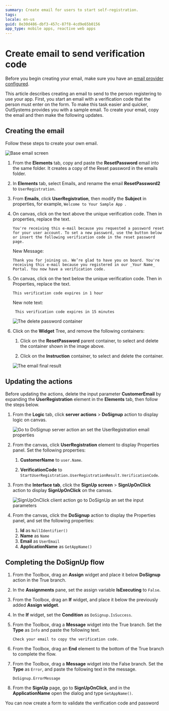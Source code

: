 ```yaml
---
summary: Create email for users to start self-registration.
tags:
locale: en-us
guid: 8e30d486-dbf3-457c-87f8-4cd9e65b0156
app_type: mobile apps, reactive web apps
---
```


# Create email to send verification code

<div class="info" markdown="1">

Before you begin creating your email, make sure you  have an [email provider configured](../../../configuration-management/configure-emails.md).

</div>

This article describes creating an email to send to the person registering to use your app. First, you start an email with a verification code that the person must enter on the form. To make this task easier and quicker, OutSystems provides you with a sample email. To create your email, copy the email and then make the following updates.

## Creating the email

Follow these steps to create your own email.

![Base email screen](images/email-screen-odcs.png)

1. From the **Elements** tab, copy and paste the **ResetPassword** email into the same folder. It creates a copy of the Reset password in the emails folder.
1. In **Elements** tab, select  Emails, and rename the email **ResetPassword2** to `UserRegistration`.
1. From **Emails**, click **UserRegistration**, then modify the **Subject** in properties, for example, `Welcome to Your Sample App `.
1. On canvas, click on the text above the unique verification code. Then in properties, replace the text.

    ```You're receiving this e-mail because you requested a password reset for your user account. To set a new password, use the button below or insert the following verification code in the reset password page.``` 
    
    New Message: 

    ```Thank you for joining us. We’re glad to have you on board. You're receiving this e-mail because you registered in our _Your Name_ Portal. You now have a verification code. ``` 

1. On canvas, click on the text below the unique verification code. Then in Properties, replace the text.

    ```This verification code expires in 1 hour```
    
    New note text:

    ``` This verification code expires in 15 minutes```

    ![The delete password container](images/delete-password-container.png)

6. Click on the **Widget** Tree, and remove the following containers:
   1. Click on the **ResetPassword** parent container, to select and delete the container shown in the image above.

   1. Click on the **Instruction** container, to select and delete the container.

    ![The email final result](images/final_result-odcs.png)

## Updating the actions

Before updating the actions, delete the input parameter **CustomerEmail** by expanding the **UserRegistration** element in the **Elements** tab, then follow the steps below.

1. From the **Logic** tab, click **server actions** > **DoSignup** action to display logic on canvas.

    ![Go to DoSignup server action an set the UserRegistration email properties](images/user-registration-variables-odcs.png)

1. From the canvas, click **UserRegistration** element to display Properties panel. Set the following properties:

    1. **CustomerName** to `user.Name`.

    2. **VerificationCode** to `StartUserRegistration.UserRegistrationResult.VerificationCode`.

2. From the **Interface tab**, click  the **SignUp screen** > **SignUpOnClick** action to display **SignUpOnClick** on the canvas.
 
    ![SignUpOnClick client action go to DoSignUp an set the input parameters](images/signup-dosignup-input-parameters-odcs.png)

1. From the canvas, click the **DoSignup** action to display the Properties panel, and set the following properties:

      1.  **Id** as `NullIdentifier()`
      2.  **Name** as `Name`
      3.  **Email** as `UserEmail` 
      4.  **ApplicationName** as `GetAppName()`

## Completing the DoSignUp flow

1. From the Toolbox, drag an **Assign** widget and place it below **DoSignup** action in the True branch.

1. In the **Assignments** pane, set the assign variable **IsExecuting** to `False`.

1. From the Toolbox, drag an **If** widget, and place it below the previously added **Assign widget**.

1. In the **If** widget, set the **Condition** as `DoSignup.IsSuccess`.

1. From the Toolbox, drag a **Message** widget into the True branch. Set the **Type** as `Info` and paste the following text.

    `Check your email to copy the verification code.`

1. From the Toolbox, drag an **End** element to the bottom of the True branch to complete the flow.

1. From the Toolbox, drag a **Message** widget into the False branch. Set the **Type** as `Error`, and paste the following text in the message.

    `DoSignup.ErrorMessage`

1. From the **SignUp** page, go to **SignUpOnClick**, and in the **ApplicationName** open the dialog and type `GetAppName()`.

You can now create a form to validate the verification code and password
